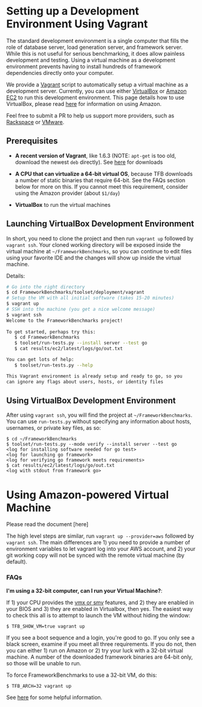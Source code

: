 # Setting up a Development Environment Using Vagrant

The standard development environment is a single computer that fills the 
role of database server, load generation server, and framework server. 
While this is not useful for serious benchmarking, it does allow 
painless development and testing. Using a virtual machine as a 
development environment prevents having to install hundreds of 
framework dependencies directly onto your computer. 

We provide a [Vagrant](https://www.vagrantup.com) script to automatically 
setup a virtual machine as a development server. Currently, you can use 
either [VirtualBox](https://www.virtualbox.org/) or [Amazon EC2](http://aws.amazon.com/ec2/)
to run this development environment. This page details how to use 
VirtualBox, please read [here](blah) for information on using Amazon.

Feel free to submit a PR to help us support more providers, such as 
[Rackspace](http://www.rackspace.com/) or [VMware](http://www.vmware.com/). 

## Prerequisites

* **A recent version of Vagrant**, like 1.6.3 (NOTE: `apt-get` is 
too old, download the newest `deb` directly). See 
[here](https://www.vagrantup.com/downloads.html) for downloads

* **A CPU that can virtualize a 64-bit virtual OS**, because TFB
downloads a number of static binaries that require 64-bit. See
the FAQs section below for more on this. If you cannot meet this 
requirement, consider using the Amazon provider (about `$1/day`)

* **VirtualBox** to run the virtual machines

## Launching VirtualBox Development Environment

In short, you need to clone the project and then run `vagrant up` 
followed by `vagrant ssh`. Your cloned working directory will be 
exposed inside the virtual machine at `~/FrameworkBenchmarks`, so you can 
continue to edit files using your favorite IDE and the changes will
show up inside the virtual machine. 

Details: 

```bash
# Go into the right directory
$ cd FrameworkBenchmarks/toolset/deployment/vagrant
# Setup the VM with all initial software (takes 15-20 minutes)
$ vagrant up
# SSH into the machine (you get a nice welcome message)
$ vagrant ssh
Welcome to the FrameworkBenchmarks project!
   
To get started, perhaps try this:
   $ cd FrameworkBenchmarks
   $ toolset/run-tests.py --install server --test go
   $ cat results/ec2/latest/logs/go/out.txt

You can get lots of help:
   $ toolset/run-tests.py --help

This Vagrant environment is already setup and ready to go, so you
can ignore any flags about users, hosts, or identity files
```

## Using VirtualBox Development Environment

After using `vagrant ssh`, you will find the project at `~/FrameworkBenchmarks`. 
You can use `run-tests.py` without specifying any information about hosts, 
usernames, or private key files, as so: 

    $ cd ~/FrameworkBenchmarks
    $ toolset/run-tests.py --mode verify --install server --test go
    <log for installing software needed for go test>
    <log for launching go framework>
    <log for verifying go framework meets requirements>
    $ cat results/ec2/latest/logs/go/out.txt
    <log with stdout from framework go>

# Using Amazon-powered Virtual Machine

Please read the document [here]

The high level steps are similar, run `vagrant up --provider=aws` followed 
by `vagrant ssh`. The main differences are 1) you need to provide a 
number of environment variables to let vagrant log into your AWS account, 
and 2) your git working copy will not be synced with the remote virtual 
machine (by default). 

### FAQs

**I'm using a 32-bit computer, can I run your Virtual Machine?**: 

If 1) your CPU provides the [vmx or smv](http://en.wikipedia.org/wiki/X86_virtualization) features, and 2) they are enabled
in your BIOS and 3) they are enabled in Virtualbox, then yes. 
The easiest way to check this all is to attempt to launch the VM 
without hiding the window:

    $ TFB_SHOW_VM=true vagrant up

If you see a boot sequence and a login, you're good to go. If you 
only see a black screen, examine if you meet all three requirements. 
If you do not, then you can either 1) run on Amazon or 2) try your
luck with a 32-bit virtual machine. A number of the downloaded 
framework binaries are 64-bit only, so those will be unable to run. 

To force FrameworkBenchmarks to use a 32-bit VM, do this: 
     
    $ TFB_ARCH=32 vagrant up

See [here](http://askubuntu.com/questions/41550) for some helpful information.  
